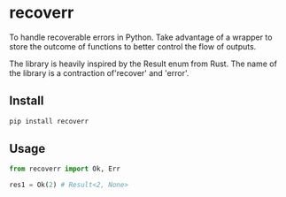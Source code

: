 # recoverr

To handle recoverable errors in Python. Take advantage of a wrapper to store the outcome of functions to better control the flow of outputs.

The library is heavily inspired by the Result enum from Rust. The name of the library is a contraction of'recover' and 'error'.

## Install

```bash
pip install recoverr
```

## Usage

```python
from recoverr import Ok, Err

res1 = Ok(2) # Result<2, None>
```
